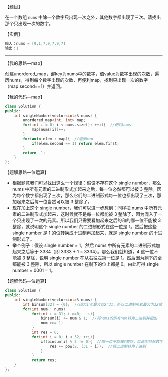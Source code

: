 【题目】

在一个数组 `nums` 中除一个数字只出现一次之外，其他数字都出现了三次。请找出那个只出现一次的数字。

【实例】

```c++
输入：nums = [9,1,7,9,7,9,7]
输出：1
```

---

【我的思路—map】

创建unordered_map，键key为nums中的数字，值value为数字出现的次数，遍历nums，得到每个数字出现的次数，再便利map，找到只出现一次的数字（map.second==1）并返回。

【我的代码—map】

```c++
class Solution {
public:
    int singleNumber(vector<int>& nums) {
        unordered_map<int, int> map;
        for(int i = 0; i < nums.size(); ++i){  //便利nums
            map[nums[i]]++;
        }
        for(auto elem : map){  //遍历map
            if(elem.second == 1) return elem.first;
        }
        return -1;
    }
};
```

【题解思路—位运算】

* 根据题意我们可以找出这么一个规律：假设不存在这个 single number，那么 nums 中所有元素的二进制形式加起来之后，每一位必然都可以被 3 整除。因为每个数字都出现了三次，那么它们的二进制形式每一位也都出现了三次，那加起来之后每一位当然可以被 3 整除了。
* 现在加上这个 single number，我们可以进一步想到：同样把 nums 中所有元素的二进制形式加起来，这时候就不是每一位都能被 3 整除了，因为混入了一个只出现了一次的元素。所以我们只需要看加起来之后的和的哪一位不能被 3 整除，就说明这个 single number 的二进制形式在这一位是 1。然后把这些 single number 是 1 的位转换成十进制再加起来，就是 single number 的十进制形式了。
* 举个例子：假设 single number = 1，然后 nums 中所有元素的二进制形式加起来之后等于 3334（即 3333 + 1 = 3334）。那么我们就知道，4 这一位不能被 3 整除，说明 single number 在从右往左第一位是 1。然后因为剩下的全都能被 3 整除，所以 single number 在剩下的位上都是 0。由此可得 single number = 0001 = 1。

【题解代码—位运算】

```c++
class Solution {
public:
    int singleNumber(vector<int>& nums) {
        int binsum[32] = {0};  //因为int最大到2^31，所以二进制形式最大为32位
        for(int num : nums)
            for(int i = 31; i >=0; --i){
                binsum[i] += num & 1;  //将nums的所有num转为二进制并相加
                num >>= 1;
            }
            int res = 0;
            for(int i = 0; i < 32; ++i){
                if(binsum[i] % 3 != 0){  //哪一位不能被3整除，就说明目标数字的二进制在该位为1
                    res += pow(2, (31 - i));  //将二进制转为十进制
                }
            }
            return res;
    }
};
```

